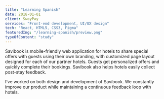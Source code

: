 ```yaml
---
title: "Learning Spanish"
date: 2018-01-01
client: SwayPay
services: "Front-end development, UI/UX design"
tech: "React, HTML5, CSS3, Figma"
featuredImg: "/learning-spanish/preview.png"
typeOfContent: "study"
---
```


Savibook is mobile-friendly web application for hotels to share special offers with guests using their own branding, with customized page layout designed for each of our partner hotels. Guests get personalized offers and quickly complete their bookings. Savibook also helps hotels easily collect post-stay feedback.

I’ve worked on both design and development of Savibook. We constantly improve our product while maintaining a continuous feedback loop with hotels.
